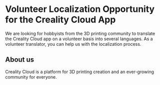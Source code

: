 # Volunteer Localization Opportunity for the Creality Cloud App
 We are looking for hobbyists from the 3D printing community to translate the Creality Cloud app on a volunteer basis into several languages. As a volunteer translator, you can help us with the localization process.
## About us
Creality Cloud is a platform for 3D printing creation and an ever-growing community for everyone.
